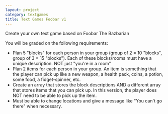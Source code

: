 ```yaml
---
layout: project
category: textgames
title: Text Games Foobar v1
---
```


Create your own text game based on Foobar The Bazbarian

You will be graded on the following requirements:

* Plan 5 "blocks" for each person in your group (group of 2 = 10 "blocks", group of 3 = 15 "blocks"). Each of these blocks/rooms must have a unique description. NOT just "you're in a room"
* Plan 2 items for each person in your group. An item is something that the player can pick up like a new weapon, a health pack, coins, a potion, some food, a fidget-spinner, etc.
* Create an array that stores the block descriptions AND a different array that stores items that you can pick up. In this version, the player does NOT need to be able to pick up the item.
* Must be able to change locations and give a message like "You can't go there" when necessary.
